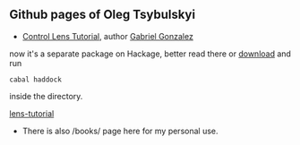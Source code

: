 ## Github pages of Oleg Tsybulskyi

*  [Control Lens Tutorial](http://alogic0.github.io/lens/Control-Lens.html), author [Gabriel Gonzalez](https://twitter.com/GabrielG439/status/612110923008905216)  

now it\'s a separate package on Hackage, better read there or [download](https://github.com/Gabriel439/Haskell-Lens-Tutorial-Library) and run 

`cabal haddock`

inside the directory.

[lens-tutorial](https://hackage.haskell.org/package/lens-tutorial)

*  There is also /books/ page here for my personal use.
